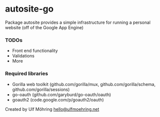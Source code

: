# autosite-go

Package autosite provides a simple infrastructure for running a
personal website (off of the Google App Engine)

### TODOs
* Front end functionality
* Validations
* More

### Required libraries
* Gorilla web toolkit (github.com/gorilla/mux, github.com/gorilla/schema, github.com/gorilla/sessions)
* go-oauth (github.com/garyburd/go-oauth/oauth)
* goauth2 (code.google.com/p/goauth2/oauth)
    
Created by Ulf Möhring <hello@ulfmoehring.net>
